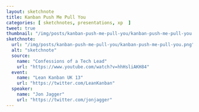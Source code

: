 ```yaml
---
layout: sketchnote
title: Kanban Push Me Pull You
categories: [ sketchnotes, presentations, xp  ]
tweet: true
thumbnail: "/img/posts/kanban-push-me-pull-you/kanban-push-me-pull-you.png"
sketchnote:
  url: "/img/posts/kanban-push-me-pull-you/kanban-push-me-pull-you.png"
  alt: "sketchnote"
  source:
    name: "Confessions of a Tech Lead"
	url: "https://www.youtube.com/watch?v=hhHsliAKH84"
  event:
    name: "Lean Kanban UK 13"
    url: "https://twitter.com/LeanKanban"
  speaker:
    name: "Jon Jagger"
    url: "https://twitter.com/jonjagger"
---
```

